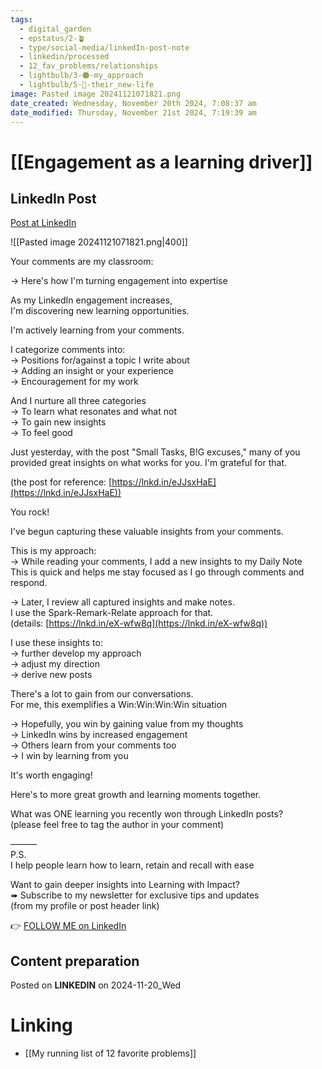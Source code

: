 ```yaml
---
tags:
  - digital_garden
  - epstatus/2-🪴
  - type/social-media/linkedIn-post-note
  - linkedin/processed
  - 12_fav_problems/relationships
  - lightbulb/3-🟠-my_approach
  - lightbulb/5-🔵-their_new-life
image: Pasted image 20241121071821.png
date_created: Wednesday, November 20th 2024, 7:08:37 am
date_modified: Thursday, November 21st 2024, 7:19:39 am
---
```

# [[Engagement as a learning driver]]
## LinkedIn Post
[Post at LinkedIn](https://www.linkedin.com/posts/sebastiankamilli_your-comments-are-my-classroom-heres-activity-7264895282532737025-M4GW?utm_source=share&utm_medium=member_desktop)

![[Pasted image 20241121071821.png|400]]

Your comments are my classroom:  
  
→ Here's how I'm turning engagement into expertise  
  
As my LinkedIn engagement increases,  
I'm discovering new learning opportunities.  
  
I'm actively learning from your comments.  
  
I categorize comments into:  
→ Positions for/against a topic I write about  
→ Adding an insight or your experience  
→ Encouragement for my work  
  
And I nurture all three categories  
→ To learn what resonates and what not  
→ To gain new insights  
→ To feel good  
  
Just yesterday, with the post "Small Tasks, B!G excuses," many of you provided great insights on what works for you. I'm grateful for that.  
  
(the post for reference: [https://lnkd.in/eJJsxHaE](https://lnkd.in/eJJsxHaE))  
  
You rock!  
  
I've begun capturing these valuable insights from your comments.  
  
This is my approach:  
→ While reading your comments, I add a new insights to my Daily Note  
This is quick and helps me stay focused as I go through comments and respond.  
  
→ Later, I review all captured insights and make notes.  
I use the Spark-Remark-Relate approach for that.  
(details: [https://lnkd.in/eX-wfw8q](https://lnkd.in/eX-wfw8q))  
  
I use these insights to:  
→ further develop my approach  
→ adjust my direction  
→ derive new posts  
  
There's a lot to gain from our conversations.  
For me, this exemplifies a Win:Win:Win:Win situation  
  
→ Hopefully, you win by gaining value from my thoughts  
→ LinkedIn wins by increased engagement  
→ Others learn from your comments too  
→ I win by learning from you  
  
It's worth engaging!  
  
Here's to more great growth and learning moments together.  
  
What was ONE learning you recently won through LinkedIn posts?  
(please feel free to tag the author in your comment)  
  
———  
P.S.  
I help people learn how to learn, retain and recall with ease  
  
Want to gain deeper insights into Learning with Impact?  
➠ Subscribe to my newsletter for exclusive tips and updates  
(from my profile or post header link)

👉 [FOLLOW ME on LinkedIn](https://www.linkedin.com/comm/mynetwork/discovery-see-all?usecase=PEOPLE_FOLLOWS&followMember=sebastiankamilli)

## Content preparation

Posted on **LINKEDIN** on 2024-11-20_Wed
# Linking
+ [[My running list of 12 favorite problems]]